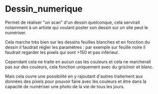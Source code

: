 # Dessin_numerique

Permet de réaliser "un scan" d'un dessin quelconque, cela servirait notamment à un artiste qui voulant poster son dessin sur un site peut le numériser.

Cela marche très bien sur les dessins feuilles blanches et en fonction du dessin il faudrait régler les paramètres : par exemple sur feuille noire il faudrait regarder 
les pixels qui sont >150 et pas inférieur. 

Cependant cela ne traite en aucun cas les couleurs et cela ne marcherait pas sur des couleurs, cela fonction uniquement avec du gris/noir et blanc. 

Mais cela ouvre une possibilité en y rajoutant d'autres traitement aux données des pixels pour pouvoir faire avec les couleurs et être dans la capacité de numériser 
une photo de la vie de tous les jours. 
